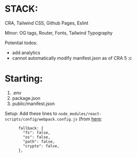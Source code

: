 # STACK:

CRA, Tailwind CSS, Github Pages, Eslint

Minor:
OG tags, Router, Fonts, Tailwind Typography

Potential todos:
* add analytics
* cannot automatically modify manifest.json as of CRA 5 :c

# Starting:

1. .env
2. package.json
3. public/manifest.json


Setup:
Add these lines to `node_modules/react-scripts/config/webpack.config.js` (from [here](https://bobbyhadz.com/blog/module-not-found-cant-resolve-fs):
```
      fallback: {
        "fs": false,
        "os": false,
        "path": false,
        "crypto": false,
      },
```
